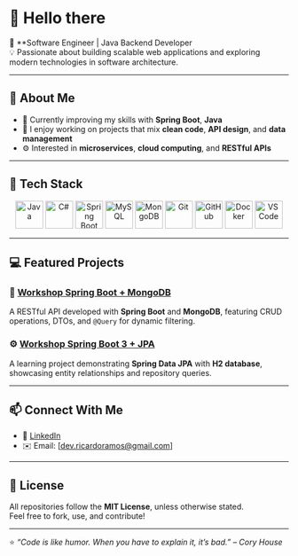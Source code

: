 # 👋 Hello there

🎯 **Software Engineer | Java Backend Developer  
💡 Passionate about building scalable web applications and exploring modern technologies in software architecture.

---

## 🚀 About Me

- 🔭 Currently improving my skills with **Spring Boot**, **Java**  
- 💬 I enjoy working on projects that mix **clean code**, **API design**, and **data management**  
- ⚙️ Interested in **microservices**, **cloud computing**, and **RESTful APIs**

---

## 🧠 Tech Stack

<p align="center">
  <!-- Linguagens -->
  <img src="https://cdn.jsdelivr.net/gh/devicons/devicon/icons/java/java-original.svg" width="50" height="50" alt="Java"/>
  <img src="https://cdn.jsdelivr.net/gh/devicons/devicon@latest/icons/csharp/csharp-original.svg" width="50" height="50" alt="C#" />
  <!-- Frameworks -->
  <img src="https://cdn.jsdelivr.net/gh/devicons/devicon/icons/spring/spring-original.svg" width="50" height="50" alt="Spring Boot"/>

  <!-- Banco de Dados -->
  <img src="https://cdn.jsdelivr.net/gh/devicons/devicon/icons/mysql/mysql-original.svg" width="50" height="50" alt="MySQL"/>
  <img src="https://cdn.jsdelivr.net/gh/devicons/devicon/icons/mongodb/mongodb-original.svg" width="50" height="50" alt="MongoDB"/>

  <!-- Ferramentas e Outros -->
  <img src="https://cdn.jsdelivr.net/gh/devicons/devicon/icons/git/git-original.svg" width="50" height="50" alt="Git"/>
  <img src="https://cdn.jsdelivr.net/gh/devicons/devicon/icons/github/github-original.svg" width="50" height="50" alt="GitHub"/>
  <img src="https://cdn.jsdelivr.net/gh/devicons/devicon/icons/docker/docker-original.svg" width="50" height="50" alt="Docker"/>
  <img src="https://cdn.jsdelivr.net/gh/devicons/devicon/icons/vscode/vscode-original.svg" width="50" height="50" alt="VS Code"/>
</p>


---

## 💻 Featured Projects

### 🧩 [Workshop Spring Boot + MongoDB](https://github.com/rdramos1/workshop-spring-boot-mongodb)
A RESTful API developed with **Spring Boot** and **MongoDB**, featuring CRUD operations, DTOs, and `@Query` for dynamic filtering.

### ⚙️ [Workshop Spring Boot 3 + JPA](https://github.com/rdramos1/workshop-springboot3-jpa)
A learning project demonstrating **Spring Data JPA** with **H2 database**, showcasing entity relationships and repository queries.

---

## 📫 Connect With Me

- 💼 [LinkedIn](https://www.linkedin.com/in/ricardo-ramos)  
- ✉️ Email: [dev.ricardoramos@gmail.com]  

---

## 🧾 License

All repositories follow the **MIT License**, unless otherwise stated.  
Feel free to fork, use, and contribute!

---

⭐ *“Code is like humor. When you have to explain it, it’s bad.” – Cory House*  
